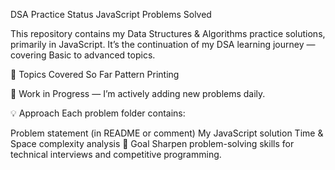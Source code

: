 DSA Practice 
Status JavaScript Problems Solved

This repository contains my Data Structures & Algorithms practice solutions, primarily in JavaScript.
It’s the continuation of my DSA learning journey — covering Basic to advanced topics.

📌 Topics Covered So Far
Pattern Printing

🚧 Work in Progress — I’m actively adding new problems daily.

💡 Approach
Each problem folder contains:

Problem statement (in README or comment)
My JavaScript solution
Time & Space complexity analysis
🎯 Goal
Sharpen problem-solving skills for technical interviews and competitive programming.
